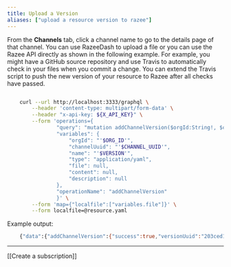 ```yaml
---
title: Upload a Version
aliases: ["upload a resource version to razee"]
---
```


From the **Channels** tab, click a channel name
to go to the details page of that channel. You can use RazeeDash to upload a
file or you can use the Razee API directly as shown in the
following example. For example, you might have a GitHub source repository
and use Travis to automatically check in your files
when you commit a change. You can extend the Travis script to push the new
version of your resource to Razee after all checks have passed.

```bash

    curl --url http://localhost:3333/graphql \
        --header 'content-type: multipart/form-data' \
        --header "x-api-key: ${X_API_KEY}" \
        --form 'operations={
                "query": "mutation addChannelVersion($orgId:String!, $channelUuid:String!, $name:String!, $type:String!, $content:String, $file:Upload, $description:String) {\n addChannelVersion(orgId:$orgId,channelUuid:$channelUuid, name:$name, type:$type, content:$content, file:$file, description:$description){\n success\n    versionUuid\n  }\n}",
                "variables": {
                    "orgId": "'$ORG_ID'",
                    "channelUuid": "'$CHANNEL_UUID'",
                    "name": "'$VERSION'",
                    "type": "application/yaml",
                    "file": null,
                    "content": null,
                    "description": null
                },
                "operationName": "addChannelVersion"
                }' \
        --form 'map={"localfile":["variables.file"]}' \
        --form localfile=@resource.yaml

```

Example output:

```bash
    {"data":{"addChannelVersion":{"success":true,"versionUuid":"203ced14-2248-438f-81ea-e5bce547e6e1"}}}
```

---
[[Create a subscription]]
